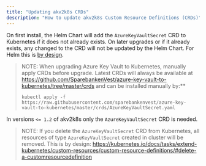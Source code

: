 ```yaml
---
title: "Updating akv2k8s CRDs"
description: "How to update akv2k8s Custom Resource Definitions (CRDs)"
---
```


On first install, the Helm Chart will add the `AzureKeyVaultSecret` CRD to Kubernetes if it does not already exists. On later upgrades or if it already exists, any changed to the CRD will not be updated by the Helm Chart. For Helm this is [by design](https://helm.sh/docs/chart_best_practices/custom_resource_definitions/#method-1-let-helm-do-it-for-you).

> NOTE: When upgrading Azure Key Vault to Kubernetes, manually apply CRDs before upgrade. Latest CRDs will always be available at https://github.com/SparebankenVest/azure-key-vault-to-kubernetes/tree/master/crds and can be installed manually by:**
>
> ```
> kubectl apply -f https://raw.githubusercontent.com/sparebankenvest/azure-key-vault-to-kubernetes/master/crds/AzureKeyVaultSecret.yaml
> ```

In versions `<= 1.2` of akv2k8s only the `AzureKeyVaultSecret` CRD is needed.

> NOTE: If you delete the `AzureKeyVaultSecret` CRD from Kubernetes, all resources of type `AzureKeyVaultSecret` created in cluster will be removed. This is by design: https://kubernetes.io/docs/tasks/extend-kubernetes/custom-resources/custom-resource-definitions/#delete-a-customresourcedefinition
